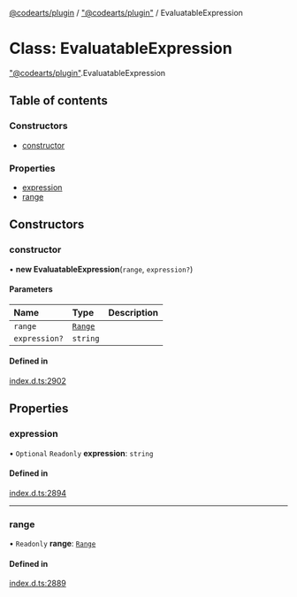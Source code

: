 [@codearts/plugin](../README.md) / ["@codearts/plugin"](../modules/_codearts_plugin_.md) / EvaluatableExpression

# Class: EvaluatableExpression

["@codearts/plugin"](../modules/_codearts_plugin_.md).EvaluatableExpression

## Table of contents

### Constructors

- [constructor](codearts_plugin_.EvaluatableExpression.md#constructor)

### Properties

- [expression](codearts_plugin_.EvaluatableExpression.md#expression)
- [range](codearts_plugin_.EvaluatableExpression.md#range)

## Constructors

### constructor

• **new EvaluatableExpression**(`range`, `expression?`)

#### Parameters

| Name | Type | Description |
| :------ | :------ | :------ |
| `range` | [`Range`](codearts_plugin_.Range.md) |  |
| `expression?` | `string` |  |

#### Defined in

[index.d.ts:2902](https://github.com/huaweicloud/cloudide-plugin-api/blob/a4193a8/index.d.ts#L2902)

## Properties

### expression

• `Optional` `Readonly` **expression**: `string`

#### Defined in

[index.d.ts:2894](https://github.com/huaweicloud/cloudide-plugin-api/blob/a4193a8/index.d.ts#L2894)

___

### range

• `Readonly` **range**: [`Range`](codearts_plugin_.Range.md)

#### Defined in

[index.d.ts:2889](https://github.com/huaweicloud/cloudide-plugin-api/blob/a4193a8/index.d.ts#L2889)
